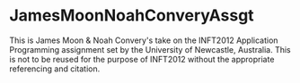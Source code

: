 # JamesMoonNoahConveryAssgt

This is James Moon & Noah Convery's take on the INFT2012 Application Programming assignment set by the University of Newcastle, Australia.
This is not to be reused for the purpose of INFT2012 without the appropriate referencing and citation.
